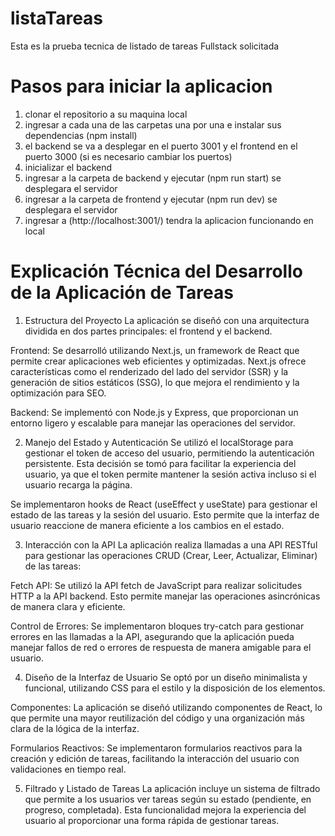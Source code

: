 # listaTareas
Esta es la prueba tecnica de listado de tareas Fullstack solicitada

# Pasos para iniciar la aplicacion

1) clonar el repositorio a su maquina local
2) ingresar a cada una de las carpetas una por una e instalar sus dependencias (npm install)
3) el backend se va a desplegar en el puerto 3001 y el frontend en el puerto 3000 (si es necesario cambiar los puertos)
4) inicializar el backend
5) ingresar a la carpeta de backend y ejecutar (npm run start) se desplegara el servidor
6) ingresar a la carpeta de frontend y ejecutar (npm run dev) se desplegara el servidor
7) ingresar a (http://localhost:3001/) tendra la aplicacion funcionando en local

# Explicación Técnica del Desarrollo de la Aplicación de Tareas
1. Estructura del Proyecto
La aplicación se diseñó con una arquitectura dividida en dos partes principales: el frontend y el backend.

Frontend: Se desarrolló utilizando Next.js, un framework de React que permite crear aplicaciones web eficientes y optimizadas. Next.js ofrece características como el renderizado del lado del servidor (SSR) y la generación de sitios estáticos (SSG), lo que mejora el rendimiento y la optimización para SEO.

Backend: Se implementó con Node.js y Express, que proporcionan un entorno ligero y escalable para manejar las operaciones del servidor.

2. Manejo del Estado y Autenticación
Se utilizó el localStorage para gestionar el token de acceso del usuario, permitiendo la autenticación persistente. Esta decisión se tomó para facilitar la experiencia del usuario, ya que el token permite mantener la sesión activa incluso si el usuario recarga la página.

Se implementaron hooks de React (useEffect y useState) para gestionar el estado de las tareas y la sesión del usuario. Esto permite que la interfaz de usuario reaccione de manera eficiente a los cambios en el estado.

3. Interacción con la API
La aplicación realiza llamadas a una API RESTful para gestionar las operaciones CRUD (Crear, Leer, Actualizar, Eliminar) de las tareas:

Fetch API: Se utilizó la API fetch de JavaScript para realizar solicitudes HTTP a la API backend. Esto permite manejar las operaciones asincrónicas de manera clara y eficiente.

Control de Errores: Se implementaron bloques try-catch para gestionar errores en las llamadas a la API, asegurando que la aplicación pueda manejar fallos de red o errores de respuesta de manera amigable para el usuario.

4. Diseño de la Interfaz de Usuario
Se optó por un diseño minimalista y funcional, utilizando CSS para el estilo y la disposición de los elementos.

Componentes: La aplicación se diseñó utilizando componentes de React, lo que permite una mayor reutilización del código y una organización más clara de la lógica de la interfaz.

Formularios Reactivos: Se implementaron formularios reactivos para la creación y edición de tareas, facilitando la interacción del usuario con validaciones en tiempo real.

5. Filtrado y Listado de Tareas
La aplicación incluye un sistema de filtrado que permite a los usuarios ver tareas según su estado (pendiente, en progreso, completada). Esta funcionalidad mejora la experiencia del usuario al proporcionar una forma rápida de gestionar tareas.
